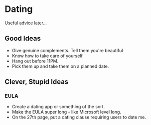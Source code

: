 # Dating

Useful advice later...

## Good Ideas

* Give genuine complements. Tell them you're beautiful
* Know how to take care of yourself.
* Hang out before 11PM.
* Pick them up and take them on a planned date.

## Clever, Stupid Ideas

### EULA

* Create a dating app or something of the sort. 
* Make the EULA super long - like Microsoft level long. 
* On the 27th page, put a dating clause requiring users to date me.



